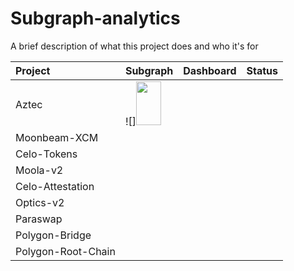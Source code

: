 # Subgraph-analytics

A brief description of what this project does and who it's for

|        Project     | Subgraph     |       Dashboard          |  Status   |
| :----------------- | :----------- | :------------------------|:--------  |
|         Aztec      |![]<img src="images/celo_icon.ico" width="40" height="70">            |                          |           |
|     Moonbeam-XCM   |              |                          |           |
|     Celo-Tokens    |              |                          |           |
|      Moola-v2      |              |                          |           |
|   Celo-Attestation |              |                          |           |
|      Optics-v2     |              |                          |           |
|       Paraswap     |              |                          |           |
|    Polygon-Bridge  |              |                          |           |
| Polygon-Root-Chain |              |                          |           |
